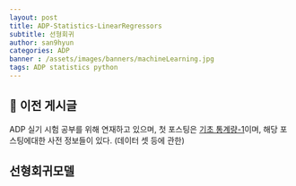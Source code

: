 ```yaml
---
layout: post
title: ADP-Statistics-LinearRegressors
subtitle: 선형회귀
author: san9hyun
categories: ADP
banner : /assets/images/banners/machineLearning.jpg
tags: ADP statistics python
---
```


## 🚪 이전 게시글

ADP 실기 시험 공부를 위해 연재하고 있으며,
첫 포스팅은 [기초 통계량-1](https://predictorssh.github.io/adp/2022/03/11/ADP-statistics-0.html)이며,
해당 포스팅에대한 사전 정보들이 있다. (데이터 셋 등에 관한)<br>

## 선형회귀모델
